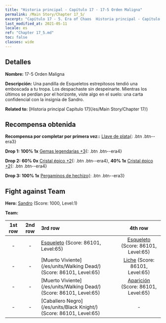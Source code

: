 ```yaml
---
title: "Historia principal - Capítulo 17 - 17-5 Orden Maligna"
permalink: /Main Story/Chapter 17_5/
excerpt: "Capítulo 17 - 5. Era of Chaos  Historia principal - Capítulo 17_5. 17-5 Orden Maligna"
last_modified_at: 2021-05-11
locale: es
ref: "Chapter 17_5.md"
toc: false
classes: wide
---
```


## Detalles

 **Nombre:** 17-5 Orden Maligna

 **Descripción:** Una pandilla de Esqueletos estrepitosos tendió una emboscada a tu tropa. Los despachaste sin despeinarte. Mientras los últimos se perdían por el horizonte, viste algo en el suelo: una carta confidencial con la insignia de Sandro.

 **Related to:** [Historia principal Capítulo 17](/es/Main Story/Chapter 17/)

## Recompensa obtenida

 **Recompensa por completar por primera vez::** [Llave de plata](/ItemsES/con_693/){: .btn .btn--era3}

 **Drop 1:** **100% 1x** [Gemas legendarias +3](/ItemsES/mat_58/){: .btn .btn--era4}

 **Drop 2:** **60% 0x** [Cristal épico +2](/ItemsES/mat_52/){: .btn .btn--era4}, **40% 1x** [Cristal épico +2](/ItemsES/mat_52/){: .btn .btn--era4}

 **Drop 3:** **100% 1x** [Pergaminos de hechizo](/ItemsES/con_694/){: .btn .btn--era3}


## Fight against Team
 **Hero:** [Sandro](/es/heroes/Sandro/) (Score: 1000, Level:1)

 **Team:**


  | 1st row | 2nd row | 3rd row | 4th row |
  |:----:|:----:|:----|:----:|
  | - | - | [Esqueleto](/es/units/Skeleton/) (Score: 86101, Level:65)  | [Esqueleto](/es/units/Skeleton/) (Score: 86101, Level:65)  |
  | - | - | [Muerto Viviente](/es/units/Walking Dead/) (Score: 86101, Level:65)  | [Liche](/es/units/Lich/) (Score: 86101, Level:65)  |
  | - | - | [Muerto Viviente](/es/units/Walking Dead/) (Score: 86101, Level:65)  | [Aparición](/es/units/Wight/) (Score: 86101, Level:65)  |
  | - | - | [Caballero Negro](/es/units/Black Knight/) (Score: 86101, Level:65)  | - |


